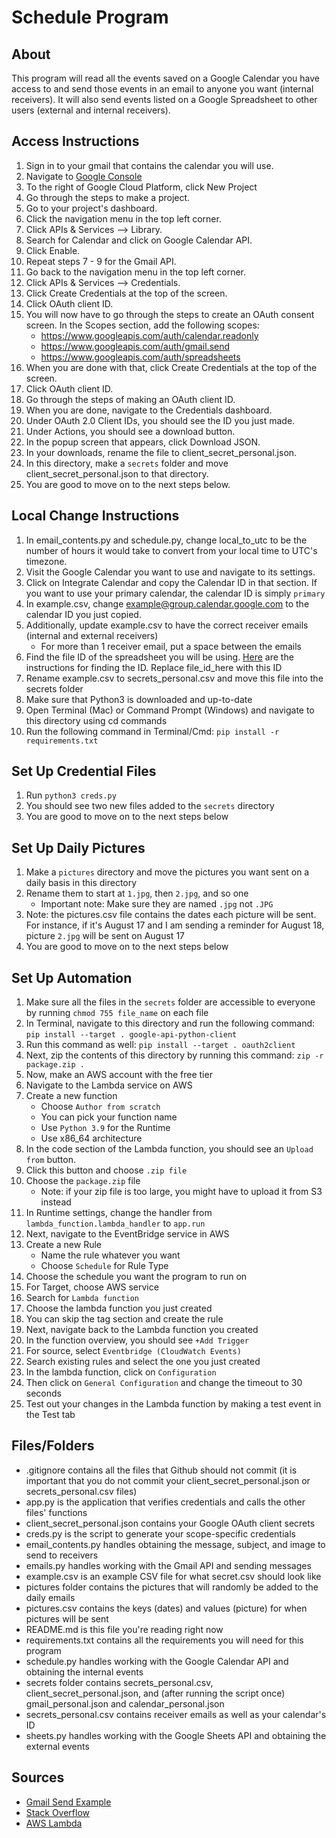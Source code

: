 # Schedule Program

## About
This program will read all the events saved on a Google Calendar you have access to and send those events in an email to anyone you want (internal receivers). It will also send events listed on a Google Spreadsheet to other users (external and internal receivers).

## Access Instructions
1. Sign in to your gmail that contains the calendar you will use.
2. Navigate to [Google Console](https://console.cloud.google.com)
3. To the right of Google Cloud Platform, click New Project
4. Go through the steps to make a project.
5. Go to your project's dashboard.
6. Click the navigation menu in the top left corner.
7. Click APIs & Services --> Library.
8. Search for Calendar and click on Google Calendar API.
9. Click Enable.
10. Repeat steps 7 - 9 for the Gmail API.
11. Go back to the navigation menu in the top left corner.
12. Click APIs & Services --> Credentials.
13. Click Create Credentials at the top of the screen.
14. Click OAuth client ID.
15. You will now have to go through the steps to create an OAuth consent screen. In the Scopes section, add the following scopes: 
    * https://www.googleapis.com/auth/calendar.readonly
    * https://www.googleapis.com/auth/gmail.send
    * https://www.googleapis.com/auth/spreadsheets
16. When you are done with that, click Create Credentials at the top of the screen.
17. Click OAuth client ID.
18. Go through the steps of making an OAuth client ID.
19. When you are done, navigate to the Credentials dashboard.
20. Under OAuth 2.0 Client IDs, you should see the ID you just made.
21. Under Actions, you should see a download button.
22. In the popup screen that appears, click Download JSON.
23. In your downloads, rename the file to client_secret_personal.json.
24. In this directory, make a ```secrets``` folder and move client_secret_personal.json to that directory.
25. You are good to move on to the next steps below.


## Local Change Instructions
1. In email_contents.py and schedule.py, change local_to_utc to be the number of hours it would take to convert from your local time to UTC's timezone.
2. Visit the Google Calendar you want to use and navigate to its settings.
3. Click on Integrate Calendar and copy the Calendar ID in that section. If you want to use your primary calendar, the calendar ID is simply ```primary```
4. In example.csv, change example@group.calendar.google.com to the calendar ID you just copied.
5. Additionally, update example.csv to have the correct receiver emails (internal and external receivers)
    * For more than 1 receiver email, put a space between the emails
6. Find the file ID of the spreadsheet you will be using. [Here](https://www.swipetips.com/how-to-determine-the-file-id-of-a-content-in-google-drive/) are the instructions for finding the ID. Replace file_id_here with this ID
7. Rename example.csv to secrets_personal.csv and move this file into the secrets folder
8. Make sure that Python3 is downloaded and up-to-date
9. Open Terminal (Mac) or Command Prompt (Windows) and navigate to this directory using cd commands
10. Run the following command in Terminal/Cmd: ```pip install -r requirements.txt ```

## Set Up Credential Files
1. Run ```python3 creds.py```
2. You should see two new files added to the ```secrets``` directory
3. You are good to move on to the next steps below


## Set Up Daily Pictures
1. Make a ```pictures``` directory and move the pictures you want sent on a daily basis in this directory
2. Rename them to start at ```1.jpg```, then ```2.jpg```, and so one
    * Important note: Make sure they are named ```.jpg``` not ```.JPG```
3. Note: the pictures.csv file contains the dates each picture will be sent. For instance, if it's August 17 and I am sending a reminder for August 18, picture ```2.jpg``` will be sent on August 17
4. You are good to move on to the next steps below


## Set Up Automation
1. Make sure all the files in the ```secrets``` folder are accessible to everyone by running ```chmod 755 file_name``` on each file
2. In Terminal, navigate to this directory and run the following command: ```pip install --target . google-api-python-client```
3. Run this command as well: ```pip install --target . oauth2client```
4. Next, zip the contents of this directory by running this command: ```zip -r package.zip .```
5. Now, make an AWS account with the free tier
6. Navigate to the Lambda service on AWS
7. Create a new function
    * Choose ```Author from scratch```
    * You can pick your function name
    * Use ```Python 3.9``` for the Runtime
    * Use x86_64 architecture
8. In the code section of the Lambda function, you should see an ```Upload from``` button.
9. Click this button and choose ```.zip file```
10. Choose the ```package.zip``` file
    * Note: if your zip file is too large, you might have to upload it from S3 instead
11. In Runtime settings, change the handler from ```lambda_function.lambda_handler``` to ```app.run```
12. Next, navigate to the EventBridge service in AWS
13. Create a new Rule
    * Name the rule whatever you want
    * Choose ```Schedule``` for Rule Type
14. Choose the schedule you want the program to run on
15. For Target, choose AWS service
16. Search for ```Lambda function```
17. Choose the lambda function you just created
18. You can skip the tag section and create the rule
19. Next, navigate back to the Lambda function you created
20. In the function overview, you should see ```+Add Trigger```
21. For source, select ```Eventbridge (CloudWatch Events)```
22. Search existing rules and select the one you just created
23. In the lambda function, click on ```Configuration```
24. Then click on ```General Configuration``` and change the timeout to 30 seconds
25. Test out your changes in the Lambda function by making a test event in the Test tab


## Files/Folders
* .gitignore contains all the files that Github should not commit (it is important that you do not commit your client_secret_personal.json or secrets_personal.csv files)
* app.py is the application that verifies credentials and calls the other files' functions
* client_secret_personal.json contains your Google OAuth client secrets
* creds.py is the script to generate your scope-specific credentials
* email_contents.py handles obtaining the message, subject, and image to send to receivers
* emails.py handles working with the Gmail API and sending messages
* example.csv is an example CSV file for what secret.csv should look like
* pictures folder contains the pictures that will randomly be added to the daily emails
* pictures.csv contains the keys (dates) and values (picture) for when pictures will be sent
* README.md is this file you're reading right now
* requirements.txt contains all the requirements you will need for this program
* schedule.py handles working with the Google Calendar API and obtaining the internal events
* secrets folder contains secrets_personal.csv, client_secret_personal.json, and (after running the script once) gmail_personal.json and calendar_personal.json
* secrets_personal.csv contains receiver emails as well as your calendar's ID
* sheets.py handles working with the Google Sheets API and obtaining the external events

## Sources
* [Gmail Send Example](https://stackoverflow.com/questions/37201250/sending-email-via-gmail-python
)
* [Stack Overflow](https://stackoverflow.com/)
* [AWS Lambda](https://docs.aws.amazon.com/lambda/latest/dg/python-package.html#python-package-create-package-with-dependency)
